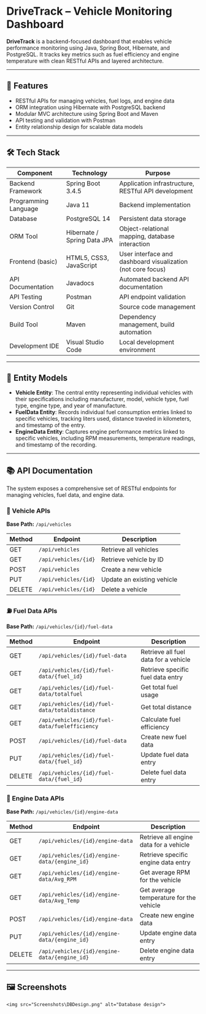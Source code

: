 # DriveTrack – Vehicle Monitoring Dashboard

**DriveTrack** is a backend-focused dashboard that enables vehicle performance monitoring using Java, Spring Boot, Hibernate, and PostgreSQL. It tracks key metrics such as fuel efficiency and engine temperature with clean RESTful APIs and layered architecture.

---

## 🚀 Features

- RESTful APIs for managing vehicles, fuel logs, and engine data
- ORM integration using Hibernate with PostgreSQL backend
- Modular MVC architecture using Spring Boot and Maven
- API testing and validation with Postman
- Entity relationship design for scalable data models

---

## 🛠️ Tech Stack

| **Component**  | **Technology**        | **Purpose**                                           |
| -------------------- | --------------------------- | ----------------------------------------------------------- |
| Backend Framework    | Spring Boot 3.4.5           | Application infrastructure, RESTful API development         |
| Programming Language | Java 11                     | Backend implementation                                      |
| Database             | PostgreSQL 14               | Persistent data storage                                     |
| ORM Tool             | Hibernate / Spring Data JPA | Object-relational mapping, database interaction             |
| Frontend (basic)     | HTML5, CSS3, JavaScript     | User interface and dashboard visualization (not core focus) |
| API Documentation    | Javadocs                    | Automated backend API documentation                         |
| API Testing          | Postman                     | API endpoint validation                                     |
| Version Control      | Git                         | Source code management                                      |
| Build Tool           | Maven                       | Dependency management, build automation                     |
| Development IDE      | Visual Studio Code          | Local development environment                               |

---

## 🧱 Entity Models

- **Vehicle Entity**: The central entity representing individual vehicles with their specifications including manufacturer, model, vehicle type, fuel type, engine type, and year of manufacture.
- **FuelData Entity**: Records individual fuel consumption entries linked to specific vehicles, tracking liters used, distance traveled in kilometers, and timestamp of the entry.
- **EngineData Entity**: Captures engine performance metrics linked to specific vehicles, including RPM measurements, temperature readings, and timestamp of the recording.

---

## 📚 API Documentation

The system exposes a comprehensive set of RESTful endpoints for managing vehicles, fuel data, and engine data.

### 🚗 Vehicle APIs

**Base Path:** `/api/vehicles`

| Method | Endpoint               | Description                |
| ------ | ---------------------- | -------------------------- |
| GET    | `/api/vehicles`      | Retrieve all vehicles      |
| GET    | `/api/vehicles/{id}` | Retrieve vehicle by ID     |
| POST   | `/api/vehicles`      | Create a new vehicle       |
| PUT    | `/api/vehicles/{id}` | Update an existing vehicle |
| DELETE | `/api/vehicles/{id}` | Delete a vehicle           |

### ⛽ Fuel Data APIs

**Base Path:** `/api/vehicles/{id}/fuel-data`

| Method | Endpoint                                        | Description                          |
| ------ | ----------------------------------------------- | ------------------------------------ |
| GET    | `/api/vehicles/{id}/fuel-data`                | Retrieve all fuel data for a vehicle |
| GET    | `/api/vehicles/{id}/fuel-data/{fuel_id}`      | Retrieve specific fuel data entry    |
| GET    | `/api/vehicles/{id}/fuel-data/totalfuel`      | Get total fuel usage                 |
| GET    | `/api/vehicles/{id}/fuel-data/totaldistance`  | Get total distance                   |
| GET    | `/api/vehicles/{id}/fuel-data/fuelefficiency` | Calculate fuel efficiency            |
| POST   | `/api/vehicles/{id}/fuel-data`                | Create new fuel data                 |
| PUT    | `/api/vehicles/{id}/fuel-data/{fuel_id}`      | Update fuel data entry               |
| DELETE | `/api/vehicles/{id}/fuel-data/{fuel_id}`      | Delete fuel data entry               |

### 🔧 Engine Data APIs

**Base Path:** `/api/vehicles/{id}/engine-data`

| Method | Endpoint                                       | Description                             |
| ------ | ---------------------------------------------- | --------------------------------------- |
| GET    | `/api/vehicles/{id}/engine-data`             | Retrieve all engine data for a vehicle  |
| GET    | `/api/vehicles/{id}/engine-data/{engine_id}` | Retrieve specific engine data entry     |
| GET    | `/api/vehicles/{id}/engine-data/Avg_RPM`     | Get average RPM for the vehicle         |
| GET    | `/api/vehicles/{id}/engine-data/Avg_Temp`    | Get average temperature for the vehicle |
| POST   | `/api/vehicles/{id}/engine-data`             | Create new engine data                  |
| PUT    | `/api/vehicles/{id}/engine-data/{engine_id}` | Update engine data entry                |
| DELETE | `/api/vehicles/{id}/engine-data/{engine_id}` | Delete engine data entry                |

---

## 🖼️ Screenshots


```
<img src="Screenshots\DBDesign.png" alt="Database design">
```
